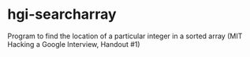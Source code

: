 hgi-searcharray
===============

Program to find the location of a particular integer in a sorted array (MIT Hacking a Google Interview, Handout #1)
